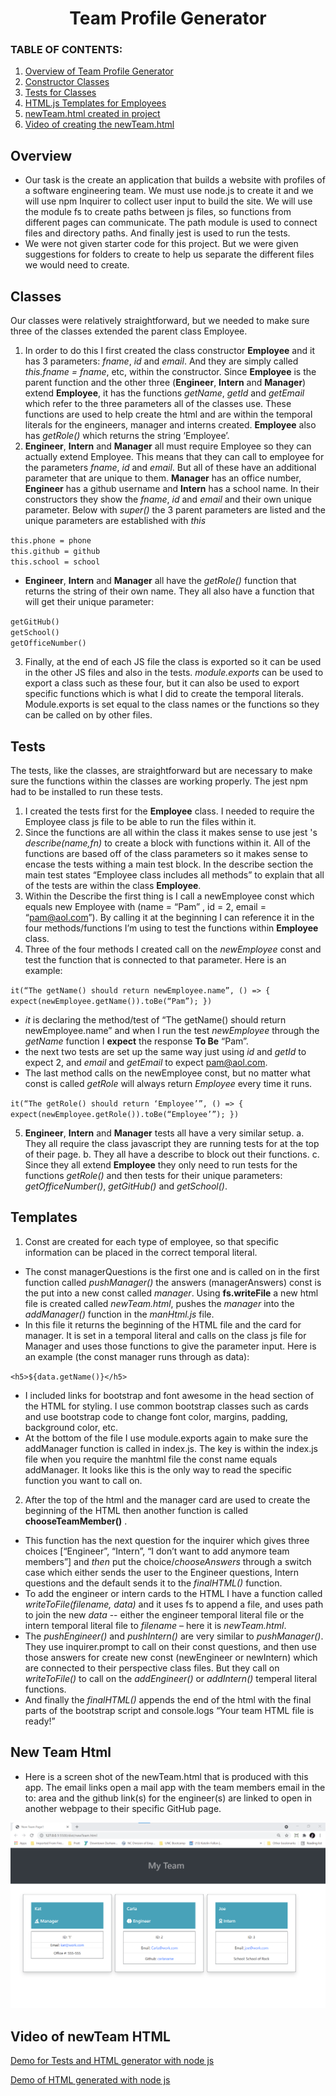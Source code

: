 
<h1 align ="center"> Team Profile Generator </h1>

### **TABLE OF CONTENTS:**
1. [Overview of Team Profile Generator](#overview)
2. [Constructor Classes](#classes)
3. [Tests for Classes](#tests)
4. [HTML.js Templates for Employees](#templates)
4. [newTeam.html created in project](#new-team-html)
3. [Video of creating the newTeam.html](#video-of-newTeam-html)

## Overview

- Our task is the create an application that builds a website with profiles of a software engineering team. We must use node.js to create it and we will use npm Inquirer to collect user input to build the site. We will use the module fs to create paths between js files, so functions from different pages can communicate. The path module is used to connect files and directory paths. And finally jest is used to run the tests.
- We were not given starter code for this project. But we were given suggestions for folders to create to help us separate the different files we would need to create.


## Classes
Our classes were relatively straightforward, but we needed to make sure three of the classes extended the parent class Employee.
1. In order to do this I first created the class constructor **Employee** and it has 3 parameters: *fname*, *id* and *email*. And they are simply called *this.fname = fname*, etc, within the constructor. Since **Employee** is the parent function and the other three (**Engineer**, **Intern** and **Manager**) extend **Employee**, it has the functions *getName*, *getId* and *getEmail* which refer to the three parameters all of the classes use. These functions are used to help create the html and are within the temporal literals for the engineers, manager and interns created. **Employee** also has *getRole()* which returns the string ‘Employee’.
2. **Engineer**, **Intern** and **Manager** all must require Employee so they can actually extend Employee. This means that they can call to employee for the parameters *fname*, *id* and *email*. But all of these have an additional parameter that are unique to them. **Manager** has an office number, **Engineer** has a github username and **Intern** has a school name. In their constructors they show the *fname*, *id* and *email* and their own unique parameter. Below with *super()* the 3 parent parameters are listed and the unique parameters are established with *this* 

`this.phone = phone`<br>
`this.github = github`<br>
 `this.school = school`<br>

- **Engineer**, **Intern** and **Manager** all have the *getRole()* function that returns the string of their own name. They all also have a function that will get their unique parameter:

`getGitHub()` <br>
`getSchool()`<br>
`getOfficeNumber()`<br>

3. Finally, at the end of each JS file the class is exported so it can be used in the other JS files and also in the tests. *module.exports* can be used to export a class such as these four, but it can also be used to export specific functions which is what I did to create the temporal literals. Module.exports is set equal to the class names or the functions so they can be called on by other files.

## Tests
The tests, like the classes, are straightforward but are necessary to make sure the functions within the classes are working properly. The jest npm had to be installed to run these tests.

1.	I created the tests first for the **Employee** class. I needed to require the Employee class js file to be able to run the files within it.
2.	Since the functions are all within the class it makes sense to use jest 's *describe(name,fn)* to create a block with functions within it. All of the functions are based off of the class parameters so it makes sense to encase the tests withing a main test block. In the describe section the main test states “Employee class includes all methods” to explain that all of the tests are within the class **Employee**. 
3.	Within the Describe the first thing is I call a newEmployee const which equals new Employee with (name = “Pam” , id = 2, email = “pam@aol.com”). By calling it at the beginning I can reference it in the four methods/functions I’m using to test the functions within **Employee** class. 
4.	Three of the four methods I created call on the *newEmployee* const and test the function that is connected to that parameter. Here is an example:

`it(“The getName() should return newEmployee.name”, () => {
	expect(newEmployee.getName()).toBe(“Pam”); })`

- *it* is declaring the method/test of “The getName() should return newEmployee.name” and when I run the test *newEmployee* through the *getName* function I **expect** the response **To Be** “Pam”.
- the next two tests are set up the same way just using *id* and *getId* to expect 2, and *email* and *getEmail* to expect pam@aol.com.
- The last method calls on the newEmployee const, but no matter what const is called *getRole* will always return *Employee* every time it runs.

`it(“The getRole() should return ‘Employee’”, () => {
	expect(newEmployee.getRole()).toBe(“Employee’”); })`

5.	**Engineer**, **Intern** and **Manager** tests all have a very similar setup. 
    a.	They all require the class javascript they are running tests for at the top of their page.
    b.	They all have a describe to block out their functions.
    c.	Since they all extend **Employee** they only need to run tests for the functions *getRole()* and then tests for their unique parameters: *getOfficeNumber()*, *getGitHub()* and *getSchool()*.
## Templates
1.	Const are created for each type of employee, so that specific information can be placed in the correct temporal literal. 

- The const managerQuestions is the first one and is called on in the first function called *pushManager()* the answers (managerAnswers) const is the put into a new const called *manager*. Using **fs.writeFile** a new html file is created called *newTeam.html*, pushes the *manager* into the *addManager()* function in the *manHtml.js* file.
- In this file it returns the beginning of the HTML file and the card for manager. It is set in a temporal literal and calls on the class js file for Manager and uses those functions to give the parameter input. Here is an example (the const manager runs through as data):

 `<h5>${data.getName()}</h5>`

- I included links for bootstrap and font awesome in the head section of the HTML for styling. I use common bootstrap classes such as cards and use bootstrap code to change font color, margins, padding, background color, etc.
- At the bottom of the file I use module.exports again to make sure the addManager function is called in index.js. The key is within the index.js file when you require the manhtml file the const name equals addManager. It looks like this is the only way to read the specific function you want to call on.

2.	 After the top of the html and the manager card are used to create the beginning of the HTML then another function is called **chooseTeamMember()** . 

- This function has the next question for the inquirer which gives three choices [“Engineer”, “Intern”, “I don’t want to add anymore team members”] and *then* put the choice/*chooseAnswers* through a switch case which either sends the user to the Engineer questions, Intern questions and the default sends it to the *finalHTML()* function.
- To add the engineer or intern cards to the HTML I have a function called *writeToFile(filename, data)* and it uses fs to append a file, and uses path to join the new *data* -- either the engineer temporal literal file or the intern temporal literal file to *filename* – here it is *newTeam.html*. 
- The *pushEngineer()* and *pushIntern()* are very similar to *pushManager()*. They use inquirer.prompt to call on their const questions, and then use those answers for create new const (newEngineer or newIntern) which are connected to their perspective class files. But they call on *writeToFile()* to call on the *addEngineer()* or *addIntern()* temperal literal functions.
- And finally the *finalHTML()* appends the end of the html with the final parts of the bootstrap script and console.logs “Your team HTML file is ready!”

## New Team Html
- Here is a screen shot of the newTeam.html that is produced with this app. The email links open a mail app with the team members email in the to: area and the github link(s) for the engineer(s) are linked to open in another webpage to their specific GitHub page.

![NewTeam](https://github.com/ksfallon/Team-Profile-Generator/blob/main/images/newTeam.html.png)
## Video of newTeam HTML

[Demo for Tests and HTML generator with node js](https://youtu.be/0n3hnycPa3c)

[Demo of HTML generated with node js](https://youtu.be/RtfGkWZ-p5U)
